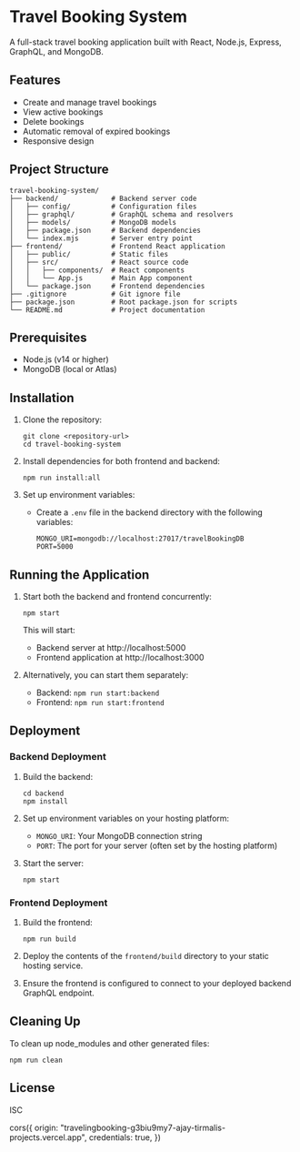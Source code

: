 # Travel Booking System

A full-stack travel booking application built with React, Node.js, Express, GraphQL, and MongoDB.

## Features

- Create and manage travel bookings
- View active bookings
- Delete bookings
- Automatic removal of expired bookings
- Responsive design

## Project Structure

```
travel-booking-system/
├── backend/             # Backend server code
│   ├── config/          # Configuration files
│   ├── graphql/         # GraphQL schema and resolvers
│   ├── models/          # MongoDB models
│   ├── package.json     # Backend dependencies
│   └── index.mjs        # Server entry point
├── frontend/            # Frontend React application
│   ├── public/          # Static files
│   ├── src/             # React source code
│   │   ├── components/  # React components
│   │   └── App.js       # Main App component
│   └── package.json     # Frontend dependencies
├── .gitignore           # Git ignore file
├── package.json         # Root package.json for scripts
└── README.md            # Project documentation
```

## Prerequisites

- Node.js (v14 or higher)
- MongoDB (local or Atlas)

## Installation

1. Clone the repository:
   ```
   git clone <repository-url>
   cd travel-booking-system
   ```

2. Install dependencies for both frontend and backend:
   ```
   npm run install:all
   ```

3. Set up environment variables:
   - Create a `.env` file in the backend directory with the following variables:
     ```
     MONGO_URI=mongodb://localhost:27017/travelBookingDB
     PORT=5000
     ```

## Running the Application

1. Start both the backend and frontend concurrently:
   ```
   npm start
   ```

   This will start:
   - Backend server at http://localhost:5000
   - Frontend application at http://localhost:3000

2. Alternatively, you can start them separately:
   - Backend: `npm run start:backend`
   - Frontend: `npm run start:frontend`

## Deployment

### Backend Deployment

1. Build the backend:
   ```
   cd backend
   npm install
   ```

2. Set up environment variables on your hosting platform:
   - `MONGO_URI`: Your MongoDB connection string
   - `PORT`: The port for your server (often set by the hosting platform)

3. Start the server:
   ```
   npm start
   ```

### Frontend Deployment

1. Build the frontend:
   ```
   npm run build
   ```

2. Deploy the contents of the `frontend/build` directory to your static hosting service.

3. Ensure the frontend is configured to connect to your deployed backend GraphQL endpoint.

## Cleaning Up

To clean up node_modules and other generated files:

```
npm run clean
```

## License

ISC 


cors({
    origin: "travelingbooking-g3biu9my7-ajay-tirmalis-projects.vercel.app",
    credentials: true,
  })